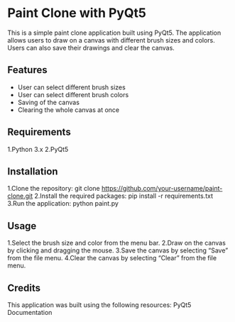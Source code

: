 # Paint Clone with PyQt5
This is a simple paint clone application built using PyQt5. The application allows users to draw on a canvas with different brush sizes and colors. Users can also save their drawings and clear the canvas.

## Features
* User can select different brush sizes<br>
* User can select different brush colors
* Saving of the canvas
* Clearing the whole canvas at once

## Requirements
1.Python 3.x
2.PyQt5

## Installation
1.Clone the repository: git clone https://github.com/your-username/paint-clone.git
2.Install the required packages: pip install -r requirements.txt
3.Run the application: python paint.py

## Usage
1.Select the brush size and color from the menu bar.
2.Draw on the canvas by clicking and dragging the mouse.
3.Save the canvas by selecting “Save” from the file menu.
4.Clear the canvas by selecting “Clear” from the file menu.

## Credits
This application was built using the following resources:
PyQt5 Documentation
